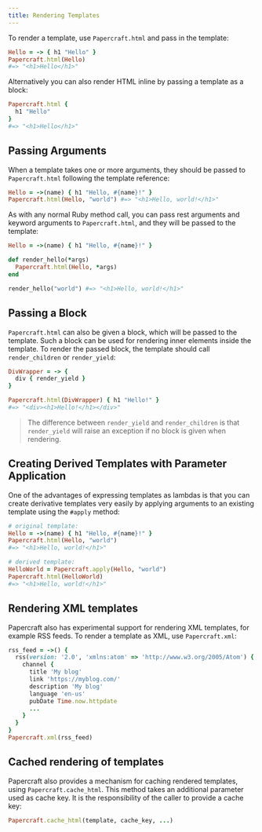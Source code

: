 ```yaml
---
title: Rendering Templates
---
```


To render a template, use `Papercraft.html` and pass in the template:

```ruby
Hello = -> { h1 "Hello" }
Papercraft.html(Hello)
#=> "<h1>Hello</h1>"
```

Alternatively you can also render HTML inline by passing a template as a block:

```ruby
Papercraft.html {
  h1 "Hello"
}
#=> "<h1>Hello</h1>"
```

## Passing Arguments

When a template takes one or more arguments, they should be passed to
`Papercraft.html` following the template reference:

```ruby
Hello = ->(name) { h1 "Hello, #{name}!" }
Papercraft.html(Hello, "world") #=> "<h1>Hello, world!</h1>"
```

As with any normal Ruby method call, you can pass rest arguments and keyword
arguments to `Papercraft.html`, and they will be passed to the template:

```ruby
Hello = ->(name) { h1 "Hello, #{name}!" }

def render_hello(*args)
  Papercraft.html(Hello, *args)
end

render_hello("world") #=> "<h1>Hello, world!</h1>"
```

## Passing a Block

`Papercraft.html` can also be given a block, which will be passed to the
template. Such a block can be used for rendering inner elements inside the
template. To render the passed block, the template should call `render_children`
or `render_yield`:

```ruby
DivWrapper = -> {
  div { render_yield }
}

Papercraft.html(DivWrapper) { h1 "Hello!" }
#=> "<div><h1>Hello!</h1></div>"
```

> The difference between `render_yield` and `render_children` is that
> `render_yield` will raise an exception if no block is given when rendering.

## Creating Derived Templates with Parameter Application

One of the advantages of expressing templates as lambdas is that you can create
derivative templates very easily by applying arguments to an existing template
using the `#apply` method:

```ruby
# original template:
Hello = ->(name) { h1 "Hello, #{name}!" }
Papercraft.html(Hello, "world")
#=> "<h1>Hello, world!</h1>"

# derived template:
HelloWorld = Papercraft.apply(Hello, "world")
Papercraft.html(HelloWorld)
#=> "<h1>Hello, world!</h1>"
```

## Rendering XML templates

Papercraft also has experimental support for rendering XML templates, for
example RSS feeds. To render a template as XML, use `Papercraft.xml`:

```ruby
rss_feed = ->() {
  rss(version: '2.0', 'xmlns:atom' => 'http://www.w3.org/2005/Atom') {
    channel {
      title 'My blog'
      link 'https://myblog.com/'
      description 'My blog'
      language 'en-us'
      pubDate Time.now.httpdate
      ...
    }
  }
}
Papercraft.xml(rss_feed)
```

## Cached rendering of templates

Papercraft also provides a mechanism for caching rendered templates, using
`Papercraft.cache_html`. This method takes an additional parameter used as cache
key. It is the responsibility of the caller to provide a cache key:

```ruby
Papercraft.cache_html(template, cache_key, ...)
```
